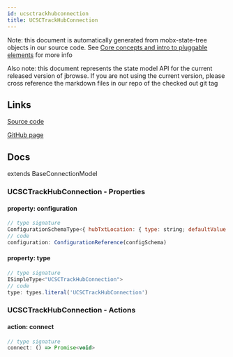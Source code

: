 ```yaml
---
id: ucsctrackhubconnection
title: UCSCTrackHubConnection
---
```


Note: this document is automatically generated from mobx-state-tree objects in
our source code. See
[Core concepts and intro to pluggable elements](/docs/developer_guide/) for more
info

Also note: this document represents the state model API for the current released
version of jbrowse. If you are not using the current version, please cross
reference the markdown files in our repo of the checked out git tag

## Links

[Source code](https://github.com/GMOD/jbrowse-components/blob/main/plugins/data-management/src/UCSCTrackHub/model.ts)

[GitHub page](https://github.com/GMOD/jbrowse-components/tree/main/website/docs/models/UCSCTrackHubConnection.md)

## Docs

extends BaseConnectionModel

### UCSCTrackHubConnection - Properties

#### property: configuration

```js
// type signature
ConfigurationSchemaType<{ hubTxtLocation: { type: string; defaultValue: { uri: string; locationType: string; }; description: string; }; assemblyNames: { type: string; defaultValue: any[]; description: string; }; }, ConfigurationSchemaOptions<ConfigurationSchemaType<{ ...; }, ConfigurationSchemaOptions<...>>, undefin...
// code
configuration: ConfigurationReference(configSchema)
```

#### property: type

```js
// type signature
ISimpleType<"UCSCTrackHubConnection">
// code
type: types.literal('UCSCTrackHubConnection')
```

### UCSCTrackHubConnection - Actions

#### action: connect

```js
// type signature
connect: () => Promise<void>
```
